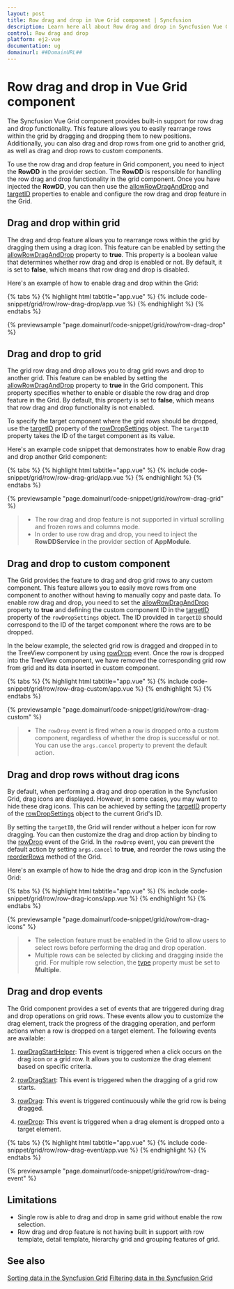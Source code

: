 ```yaml
---
layout: post
title: Row drag and drop in Vue Grid component | Syncfusion
description: Learn here all about Row drag and drop in Syncfusion Vue Grid component of Syncfusion Essential JS 2 and more.
control: Row drag and drop 
platform: ej2-vue
documentation: ug
domainurl: ##DomainURL##
---
```


# Row drag and drop in Vue Grid component

The Syncfusion Vue Grid component provides built-in support for row drag and drop functionality. This feature allows you to easily rearrange rows within the grid by dragging and dropping them to new positions. Additionally, you can also drag and drop rows from one grid to another grid, as well as drag and drop rows to custom components.

To use the row drag and drop feature in Grid component, you need to inject the **RowDD** in the provider section. The **RowDD** is responsible for handling the row drag and drop functionality in the grid component. Once you have injected the ****RowDD****, you can then use the [allowRowDragAndDrop](https://ej2.syncfusion.com/vue/documentation/api/grid/#allowrowdraganddrop) and [targetID](https://ej2.syncfusion.com/vue/documentation/api/grid/rowDropSettings/#targetid) properties to enable and configure the row drag and drop feature in the Grid.

## Drag and drop within grid 

The drag and drop feature allows you to rearrange rows within the grid by dragging them using a drag icon. This feature can be enabled by setting the [allowRowDragAndDrop](https://ej2.syncfusion.com/vue/documentation/api/grid/#allowrowdraganddrop) property to **true**. This property is a boolean value that determines whether row drag and drop is enabled or not. By default, it is set to **false**, which means that row drag and drop is disabled.

Here's an example of how to enable drag and drop within the Grid:

{% tabs %}
{% highlight html tabtitle="app.vue" %}
{% include code-snippet/grid/row/row-drag-drop/app.vue %}
{% endhighlight %}
{% endtabs %}
        
{% previewsample "page.domainurl/code-snippet/grid/row/row-drag-drop" %}

## Drag and drop to grid 

The grid row drag and drop allows you to drag grid rows and drop to another grid. This feature can be enabled by setting the [allowRowDragAndDrop](https://ej2.syncfusion.com/vue/documentation/api/grid/#allowrowdraganddrop) property to **true** in the Grid component. This property specifies whether to enable or disable the row drag and drop feature in the Grid. By default, this property is set to **false**, which means that row drag and drop functionality is not enabled.

To specify the target component where the grid rows should be dropped, use the [targetID](https://ej2.syncfusion.com/vue/documentation/api/grid/rowDropSettings/#targetid) property of the [rowDropSettings](https://ej2.syncfusion.com/vue/documentation/api/grid/rowDropSettings/) object. The `targetID` property takes the ID of the target component as its value.

Here's an example code snippet that demonstrates how to enable Row drag and drop another Grid component:

{% tabs %}
{% highlight html tabtitle="app.vue" %}
{% include code-snippet/grid/row/row-drag-grid/app.vue %}
{% endhighlight %}
{% endtabs %}
        
{% previewsample "page.domainurl/code-snippet/grid/row/row-drag-grid" %}

> * The row drag and drop feature is not supported in virtual scrolling and frozen rows and columns mode.
> * In order to use row drag and drop, you need to inject the **RowDDService** in the provider section of **AppModule**.

## Drag and drop to custom component 

The Grid provides the feature to drag and drop grid rows to any custom component. This feature allows you to easily move rows from one component to another without having to manually copy and paste data. To enable row drag and drop, you need to set the [allowRowDragAndDrop](https://ej2.syncfusion.com/vue/documentation/api/grid/#allowrowdraganddrop) property to **true** and defining the custom component ID in the [targetID](https://ej2.syncfusion.com/vue/documentation/api/grid/rowDropSettings/#targetid) property of the `rowDropSettings` object. The ID provided in `targetID` should correspond to the ID of the target component where the rows are to be dropped.

In the below example, the selected grid row is dragged and dropped in to the TreeView component by using [rowDrop](https://ej2.syncfusion.com/vue/documentation/api/grid/#rowdrop) event. Once the row is dropped into the TreeView component, we have removed the corresponding grid row from grid and its data inserted in custom component. 

{% tabs %}
{% highlight html tabtitle="app.vue" %}
{% include code-snippet/grid/row/row-drag-custom/app.vue %}
{% endhighlight %}
{% endtabs %}
        
{% previewsample "page.domainurl/code-snippet/grid/row/row-drag-custom" %}

> * The `rowDrop` event is fired when a row is dropped onto a custom component, regardless of whether the drop is successful or not. You can use the `args.cancel` property to prevent the default action.

## Drag and drop rows without drag icons

By default, when performing a drag and drop operation in the Syncfusion Grid, drag icons are displayed. However, in some cases, you may want to hide these drag icons. This can be achieved by setting the [targetID](https://ej2.syncfusion.com/vue/documentation/api/grid/rowDropSettings/#targetid) property of the [rowDropSettings](https://ej2.syncfusion.com/vue/documentation/api/grid/rowDropSettings/) object to the current Grid's ID.

By setting the `targetID`, the Grid will render without a helper icon for row dragging. You can then customize the drag and drop action by binding to the [rowDrop](https://ej2.syncfusion.com/vue/documentation/api/grid/#rowdrop) event of the Grid. In the `rowDrop` event, you can prevent the default action by setting `args.cancel` to **true**, and reorder the rows using the [reorderRows](https://ej2.syncfusion.com/vue/documentation/api/grid/#reorderrows) method of the Grid.

Here's an example of how to hide the drag and drop icon in the Syncfusion Grid:

{% tabs %}
{% highlight html tabtitle="app.vue" %}
{% include code-snippet/grid/row/row-drag-icons/app.vue %}
{% endhighlight %}
{% endtabs %}
        
{% previewsample "page.domainurl/code-snippet/grid/row/row-drag-icons" %}

> * The selection feature must be enabled in the Grid to allow users to select rows before performing the drag and drop operation.
> * Multiple rows can be selected by clicking and dragging inside the grid. For multiple row selection, the [type](https://ej2.syncfusion.com/vue/documentation/api/grid/selectionSettings/#type) property must be set to **Multiple**.

## Drag and drop events

The Grid component provides a set of events that are triggered during drag and drop operations on grid rows. These events allow you to customize the drag element, track the progress of the dragging operation, and perform actions when a row is dropped on a target element. The following events are available:

1. [rowDragStartHelper](https://ej2.syncfusion.com/vue/documentation/api/grid/#rowdragstarthelper): This event is triggered when a click occurs on the drag icon or a grid row. It allows you to customize the drag element based on specific criteria.

2. [rowDragStart](https://ej2.syncfusion.com/vue/documentation/api/grid/#rowdragstart): This event is triggered when the dragging of a grid row starts.

3. [rowDrag](https://ej2.syncfusion.com/vue/documentation/api/grid/#rowdrag): This event is triggered continuously while the grid row is being dragged.

4. [rowDrop](https://ej2.syncfusion.com/vue/documentation/api/grid/#rowdrop): This event is triggered when a drag element is dropped onto a target element.

{% tabs %}
{% highlight html tabtitle="app.vue" %}
{% include code-snippet/grid/row/row-drag-event/app.vue %}
{% endhighlight %}
{% endtabs %}
        
{% previewsample "page.domainurl/code-snippet/grid/row/row-drag-event" %}

## Limitations

* Single row is able to drag and drop in same grid without enable the row selection.
* Row drag and drop feature is not having built in support with row template, detail template, hierarchy grid and grouping features of grid.

## See also

[Sorting data in the Syncfusion Grid](https://help.syncfusion.com/vue/grid/sorting)
[Filtering data in the Syncfusion Grid](https://help.syncfusion.com/vue/grid/filtering)
